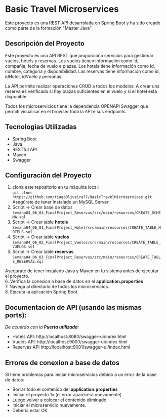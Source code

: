 # Basic Travel Microservices
Este proyecto es una REST API desarrolada en Spring Boot y ha sido creado como parte de la formación "Master Java"

## Descripción del Proyecto
Este proyecto es una API REST que proporciona servicios para gestionar vuelos, hotels y reservas.
Los vuelos tienen información como id, compañia, fecha de vuelo e plazas.
Los hotels tiene información como id, nombre, categoria y disponibilidad.
Las reservas tiene información como id, idHotel, idVuelo y personas.

La API permite realizar operaciones CRUD a todos los modelos. A crear una reserva es verificado si hay plazas suficientes en el vuelo y si el hotel esta disponible.

Todos los microservicios tiene la dependencia OPENAPI Swagger que permiti visualisar en el browser toda la API e sus endpoints.

## Tecnologias Utilizadas
- Spring Boot
- Java
- RESTful API
- Maven
- Swagger

## Configuración del Proyecto
1. clona este repositorio en tu máquina local:  
   ``git clone https://github.com/tiago0liveira77/BasicTravelMicroservices.git``  
Asegúrate de tener instalado un MySQL Server  
2. Script -> Crear base de datos  
``Semana04_06_03_FinalProject_Reservas/src/main/resources/CREATE_SCHEMA.sql``  
3. Script -> Crear table **hotels**  
``Semana04_06_01_FinalProject_Hotel/src/main/resources/CREATE_TABLE_HOTELS.sql``  
4. Script -> Crear table **vuelos**  
``Semana04_06_02_FinalProject_Vuelos/src/main/resources/CREATE_TABLE_VUELOS.sql``  
5. Script -> Crear table **reservas**  
``Semana04_06_03_FinalProject_Reservas/src/main/resources/CREATE_TABLE_RESERVAS.sql``   

Asegúrate de tener instalado Java y Maven en tu sistema antes de ejecutar el proyecto.  
6. Verifica la conexion a base de datos en el **application.properties**  
7. Navega al directorio de todos los microservicios.  
8. Ejecuta la aplicación Spring Boot.

## Documentacion de API (usando las mismas ports):
*De acuerdo con la **Puerta utilizada**:*
- Hotels API: http://localhost:8080/swagger-ui/index.html
- Vuelos API: http://localhost:9000/swagger-ui/index.html
- Reservas API http://localhost:9001/swagger-ui/index.html

## Errores de conexion a base de datos
Si tiene problemas para iniciar microservicios debido a un error de la base de datos:
- Borrar todo el contenido del **application.properties**
- Iniciar el proyecto 1x (el error aparecerá nuevamente) 
- Luego volver a colocar el contenido eliminado
- Iniciar el microservicio nuevamente.
- Deberia estar OK
